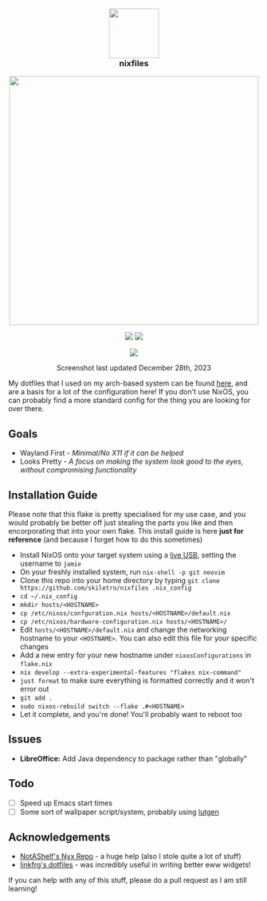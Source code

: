 <div align=center>
<h3>
  <img src="https://i.imgur.com/tSwLTKE.png" height="100"/>
  <br/>
  nixfiles
</h3>
</h2><img src="https://raw.githubusercontent.com/catppuccin/catppuccin/main/assets/palette/macchiato.png" width="500" />
<p></p>
  <img src="https://img.shields.io/github/stars/skiletro/nixfiles?color=f5c2e7&labelColor=303446&style=for-the-badge&logo=starship&logoColor=f5c2e7">
  <img src="https://img.shields.io/github/repo-size/skiletro/nixfiles?color=fab387&labelColor=303446&style=for-the-badge&logo=github&logoColor=fab387">
 <p></p>
 <img src="https://i.imgur.com/RoA2Ahq.png"></img>
 <p>Screenshot last updated December 28th, 2023</p>
</div>

My dotfiles that I used on my arch-based system can be found [here](https://github.com/skiletro/archfiles), and are a basis for a lot of the configuration here! If you don't use NixOS, you can probably find a more standard config for the thing you are looking for over there.

## Goals 
- Wayland First - *Minimal/No X11 if it can be helped*
- Looks Pretty - *A focus on making the system look good to the eyes, without compromising functionality*

## Installation Guide
Please note that this flake is pretty specialised for my use case, and you would probably be better off just stealing the parts you like and then encorporating that into your own flake. This install guide is here **just for reference** (and because I forget how to do this sometimes)

- Install NixOS onto your target system using a [live USB](https://nixos.org/manual/nixos/stable/#sec-booting-from-usb), setting the username to `jamie`
- On your freshly installed system, run `nix-shell -p git neovim`
- Clone this repo into your home directory by typing `git clone https://github.com/skiletro/nixfiles .nix_config`
- `cd ~/.nix_config`
- `mkdir hosts/<HOSTNAME>`
- `cp /etc/nixos/confguration.nix hosts/<HOSTNAME>/default.nix`
- `cp /etc/nixos/hardware-configuration.nix hosts/<HOSTNAME>/`
- Edit `hosts/<HOSTNAME>/default.nix` and change the networking hostname to your `<HOSTNAME>`. You can also edit this file for your specific changes
- Add a new entry for your new hostname under `nixosConfigurations` in `flake.nix`
- `nix develop --extra-experimental-features "flakes nix-command"`
- `just format` to make sure everything is formatted correctly and it won't error out
- `git add .`
- `sudo nixos-rebuild switch --flake .#<HOSTNAME>`
- Let it complete, and you're done! You'll probably want to reboot too

## Issues
- **LibreOffice:** Add Java dependency to package rather than "globally"

## Todo
- [ ] Speed up Emacs start times
- [ ] Some sort of wallpaper script/system, probably using [lutgen](https://github.com/ozwaldorf/lutgen-rs)

## Acknowledgements
- [NotAShelf's Nyx Repo](https://github.com/NotAShelf/nyx) - a huge help (also I stole quite a lot of stuff)
- [linkfrg's dotfiles](https://github.com/linkfrg/dotfiles) - was incredibly useful in writing better eww widgets! 

If you can help with any of this stuff, please do a pull request as I am still learning!
